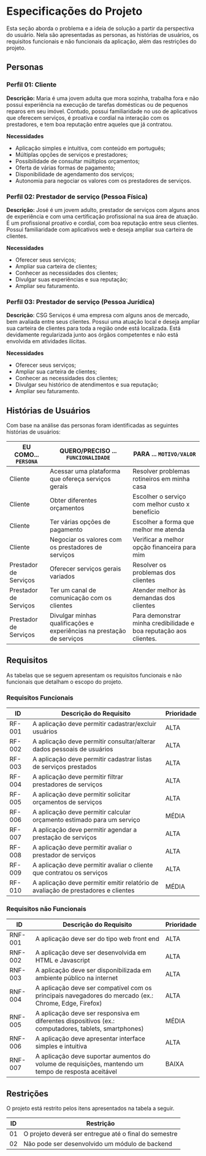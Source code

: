 # Especificações do Projeto

Esta seção aborda o problema e a ideia de solução a partir da perspectiva do usuário. Nela são apresentadas as personas, as histórias de usuários, os requisitos funcionais e não funcionais da aplicação, além das restrições do projeto.

## Personas

### Perfil 01: Cliente

**Descrição:** Maria é uma jovem adulta que mora sozinha, trabalha fora e não possui experiência na execução de tarefas domésticas ou de pequenos reparos em seu imóvel. Contudo, possui familiaridade no uso de aplicativos que oferecem serviços, é proativa e cordial na interação com os prestadores, e tem boa reputação entre aqueles que já contratou.

**Necessidades**
- Aplicação simples e intuitiva, com conteúdo em português;
- Múltiplas opções de serviços e prestadores;
- Possibilidade de consultar múltiplos orçamentos;
- Oferta de várias formas de pagamento;
- Disponibilidade de agendamento dos serviços;
- Autonomia para negociar os valores com os prestadores de serviços.

### Perfil 02: Prestador de serviço (Pessoa Física)

**Descrição:** José é um jovem adulto, prestador de serviços com alguns anos de experiência e com uma certificação profissional na sua área de atuação. É um profissional proativo e cordial, com boa reputação entre seus clientes. Possui familiaridade com aplicativos web e deseja ampliar sua carteira de clientes.

**Necessidades**
- Oferecer seus serviços;
- Ampliar sua carteira de clientes;
- Conhecer as necessidades dos clientes;
- Divulgar suas experiências e sua reputação;
- Ampliar seu faturamento. 

### Perfil 03: Prestador de serviço (Pessoa Jurídica)

**Descrição**: CSG Serviços é uma empresa com alguns anos de mercado, bem avaliada entre seus clientes. Possui uma atuação local e deseja ampliar sua carteira de clientes para toda a região onde está localizada. Está devidamente regularizada junto aos órgãos competentes e não está envolvida em atividades ilícitas.

**Necessidades**
- Oferecer seus serviços;
- Ampliar sua carteira de clientes;
- Conhecer as necessidades dos clientes;
- Divulgar seu histórico de atendimentos e sua reputação;
- Ampliar seu faturamento.

## Histórias de Usuários

Com base na análise das personas foram identificadas as seguintes histórias de usuários:

|EU COMO... `PERSONA`    | QUERO/PRECISO ... `FUNCIONALIDADE` |PARA ... `MOTIVO/VALOR`                 |
|------------------------|------------------------------------|----------------------------------------|
|Cliente   | Acessar uma plataforma que ofereça serviços gerais | Resolver problemas rotineiros em minha casa |
|Cliente   | Obter diferentes orçamentos  | Escolher o serviço com melhor custo x benefício  |
|Cliente   | Ter várias opções de pagamento | Escolher a forma que melhor me atenda  |
|Cliente   | Negociar os valores com os prestadores de serviços | Verificar a melhor opção financeira para mim  |
|Prestador de Serviços | Oferecer serviços gerais variados | Resolver os problemas dos clientes  |
|Prestador de Serviços | Ter um canal de comunicação com os clientes | Atender melhor às demandas dos clientes |
|Prestador de Serviços | Divulgar minhas qualificações e experiências na prestação de serviços | Para demonstrar minha credibilidade e boa reputação aos clientes. |

## Requisitos

As tabelas que se seguem apresentam os requisitos funcionais e não funcionais que detalham o escopo do projeto.

### Requisitos Funcionais

|ID    | Descrição do Requisito  | Prioridade | 
|------|-----------------------------------------|----| 
|RF-001| A aplicação deve permitir cadastrar/excluir usuários | ALTA |  
|RF-002| A aplicação deve permitir consultar/alterar dados pessoais de usuários | ALTA |
|RF-003| A aplicação deve permitir cadastrar listas de serviços prestados | ALTA |
|RF-004| A aplicação deve permitir filtrar prestadores de serviços | ALTA |
|RF-005| A aplicação deve permitir solicitar orçamentos de serviços | ALTA |
|RF-006| A aplicação deve permitir calcular orçamento estimado para um serviço | MÉDIA |
|RF-007| A aplicação deve permitir agendar a prestação de serviços | ALTA |
|RF-008| A aplicação deve permitir avaliar o prestador de serviços | ALTA |
|RF-009| A aplicação deve permitir avaliar o cliente que contratou os serviços | ALTA |
|RF-010| A aplicação deve permitir emitir relatório de avaliação de prestadores e clientes | MÉDIA |


### Requisitos não Funcionais

|ID     | Descrição do Requisito  |Prioridade |
|-------|-------------------------|----|
|RNF-001| A aplicação deve ser do tipo web front end | ALTA | 
|RNF-002| A aplicação deve ser desenvolvida em HTML e Javascript | ALTA |
|RNF-003| A aplicação deve ser disponibilizada em ambiente público na internet | ALTA |
|RNF-004| A aplicação deve ser compatível com os principais navegadores do mercado (ex.: Chrome, Edge, Firefox) | ALTA |
|RNF-005| A aplicação deve ser responsiva em diferentes dispositivos (ex.: computadores, tablets, smartphones) | MÉDIA |
|RNF-006| A aplicação deve apresentar interface simples e intuitiva | ALTA |
|RNF-007| A aplicação deve suportar aumentos do volume de requisições, mantendo um tempo de resposta aceitável | BAIXA |

## Restrições

O projeto está restrito pelos itens apresentados na tabela a seguir.

|ID| Restrição                                             |
|--|-------------------------------------------------------|
|01| O projeto deverá ser entregue até o final do semestre |
|02| Não pode ser desenvolvido um módulo de backend        |

